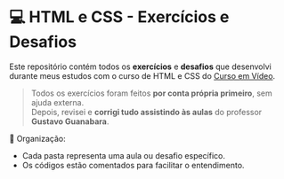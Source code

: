 # 💻 HTML e CSS - Exercícios e Desafios

Este repositório contém todos os **exercícios** e **desafios** que desenvolvi durante meus estudos com o curso de HTML e CSS do [Curso em Vídeo](https://www.cursoemvideo.com/).

> Todos os exercícios foram feitos **por conta própria primeiro**, sem ajuda externa.  
> Depois, revisei e **corrigi tudo assistindo às aulas** do professor **Gustavo Guanabara**.

📁 Organização:
- Cada pasta representa uma aula ou desafio específico.
- Os códigos estão comentados para facilitar o entendimento.
